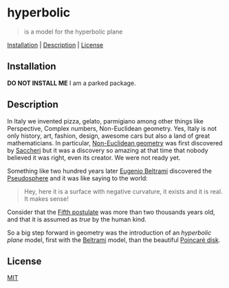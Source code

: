 hyperbolic
===

> is a model for the hyperbolic plane

[Installation](#installation) |
[Description](#description) |
[License](#license)

## Installation

**DO NOT INSTALL ME** I am a parked package.

## Description

In Italy we invented pizza, gelato, parmigiano among other things like Perspective, Complex numbers, Non-Euclidean geometry.
Yes, Italy is not only history, art, fashion, design, awesome cars but also a land of great mathematicians.
In particular, [Non-Euclidean geometry][Non-Euclidean_geometry] was first discovered by [Saccheri]
but it was a discovery so amazing at that time that nobody believed it was right, even its creator. We were not ready yet.

Something like two hundred years later [Eugenio Beltrami][Beltrami] discovered the [Pseudosphere] and it was like saying to the world:

> Hey, here it is a surface with negative curvature, it exists and it is real. It makes sense!

Consider that the [Fifth postulate][Parallel_Postulate] was more than two thousands years old,
and that it is assumed as *true* by the human kind.

So a big step forward in geometry was the introduction of an *hyperbolic plane*
model, first with the [Beltrami] model, than the beautiful [Poincaré disk][Poincaré_disk].

## License

[MIT](http://g14n.info/mit-license)

[Beltrami]: https://en.wikipedia.org/wiki/Eugenio_Beltrami "Beltrami"
[Beltrami-Klein]: https://en.wikipedia.org/wiki/Beltrami%E2%80%93Klein_model "Beltrami-Klein model"
[Non-Euclidean_geometry]: https://en.wikipedia.org/wiki/Non-Euclidean_geometry "Non-Euclidean geometry"
[Parallel_Postulate]: https://en.wikipedia.org/wiki/Parallel_postulate "Parallel postulate"
[Saccheri]: https://en.wikipedia.org/wiki/Giovanni_Girolamo_Saccheri "Saccheri"
[Poincaré_disk]: https://en.wikipedia.org/wiki/Poincar%C3%A9_disk_model "Poincaré disk"
[Pseudosphere]: https://en.wikipedia.org/wiki/Pseudosphere "Pseudosphere"
